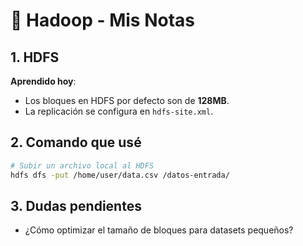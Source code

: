 # 🐘 **Hadoop - Mis Notas**  

## 1. HDFS  
**Aprendido hoy**:  
- Los bloques en HDFS por defecto son de **128MB**.  
- La replicación se configura en `hdfs-site.xml`.  

## 2. Comando que usé  
```bash
# Subir un archivo local al HDFS  
hdfs dfs -put /home/user/data.csv /datos-entrada/
```  

## 3. Dudas pendientes  
- ¿Cómo optimizar el tamaño de bloques para datasets pequeños?  